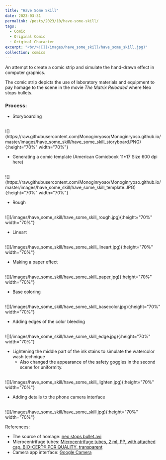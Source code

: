 ```yaml
---
title: "Have Some Skill"
date: 2023-03-31
permalink: /posts/2023/10/have-some-skill/
tags:
  - Comic
  - Original Comic
  - Original Character
excerpt: "<br/>![](/images/have_some_skill/have_some_skill.jpg)"
collection: comics
---
```


An attempt to create a comic strip and simulate the hand-drawn effect in computer graphics.

The comic strip depicts the use of laboratory materials and equipment to pay homage to the scene in the movie *The Matrix Reloaded* where Neo stops bullets.

### Process: 

* Storyboarding
<br>
![](https://raw.githubusercontent.com/Monoginryoso/Monoginryoso.github.io/master/images/have_some_skill/have_some_skill_storyboard.PNG){:height="70%" width="70%"}

* Generating a comic template (American Comicbook 11*17 Size 600 dpi here)
<br>
![](https://raw.githubusercontent.com/Monoginryoso/Monoginryoso.github.io/master/images/have_some_skill/have_some_skill_template.JPG){:height="70%" width="70%"}

* Rough
<br>
![](/images/have_some_skill/have_some_skill_rough.jpg){:height="70%" width="70%"}

* Lineart
<br>
![](/images/have_some_skill/have_some_skill_lineart.jpg){:height="70%" width="70%"}

* Making a paper effect
<br>
![](/images/have_some_skill/have_some_skill_paper.jpg){:height="70%" width="70%"}

* Base coloring
<br>
![](/images/have_some_skill/have_some_skill_basecolor.jpg){:height="70%" width="70%"}

* Adding edges of the color bleeding
<br>
![](/images/have_some_skill/have_some_skill_edge.jpg){:height="70%" width="70%"}

* Lightening the middle part of the ink stains to simulate the watercolor wash technique
    - Also changed the appearance of the safety goggles in the second scene for uniformity.
<br>
![](/images/have_some_skill/have_some_skill_lighten.jpg){:height="70%" width="70%"}

* Adding details to the phone camera interface
<br>
![](/images/have_some_skill/have_some_skill.jpg){:height="70%" width="70%"}

References:
- The source of homage: [neo stops bullet.avi](https://www.youtube.com/watch?v=qVCSDDF-DAc)
- Microcentrifuge tubes: [Microcentrifuge tubes, 2 ml, PP, with attached cap, BIO-CERT® PCR QUALITY, transparent](https://shop.brandtech.com/media/catalog/product/m/i/microtube_lid_closure_2ml.jpg?store=brandtech_en&image-type=image)
- Camera app interface: [Google Camera](https://play-lh.googleusercontent.com/p9RWstW7g4r9ZihSt3lN3A-uJlaW6PSWmUfhSNiK4Oh2vP4otR1etYeTBxv77hfIjqQ=w5120-h2880)